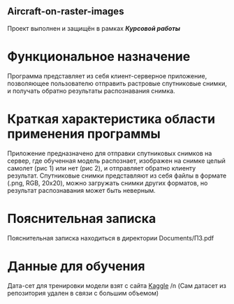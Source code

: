 ## Aircraft-on-raster-images

Проект выполнен и защищён в рамках ***Курсовой работы*** 

# Функциональное назначение    
Программа представляет из себя клиент-серверное приложение, позволяющее пользователю отправить растровые спутниковые снимки, и получать обратно результаты распознавания снимка. 
# Краткая характеристика области применения программы  
Приложение предназначено для отправки спутниковых снимков на сервер, где обученная модель распознает, изображен на снимке целый самолет (рис 1) или нет (рис 2), и отправляет обратно клиенту результат. Спутниковые снимки представляют из себя файлы в формате (.png, RGB, 20x20), можно загружать снимки других форматов, но результат распознавания может быть неверным.   
# Пояснительная записка 
Пояснительная записка находиться в директории Documents/ПЗ.pdf

# Данные для обучения
Дата-сет для тренировки модели взят с сайта [Kaggle](https://www.kaggle.com/rhammell/planesnet)
/n
(Сам датасет из репозитория удален в связи с большим объемом)

